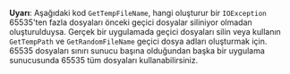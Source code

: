 **Uyarı**: Aşağıdaki kod `GetTempFileName`, hangi oluşturur bir `IOException` 65535'ten fazla dosyaları önceki geçici dosyalar siliniyor olmadan oluşturulduysa. Gerçek bir uygulamada geçici dosyaları silin veya kullanın `GetTempPath` ve `GetRandomFileName` geçici dosya adları oluşturmak için. 65535 dosyaları sınırı sunucu başına olduğundan başka bir uygulama sunucusunda 65535 tüm dosyaları kullanabilirsiniz. 
